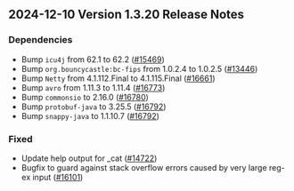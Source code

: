 ## 2024-12-10 Version 1.3.20 Release Notes

### Dependencies
- Bump `icu4j` from 62.1 to 62.2 ([#15469](https://github.com/opensearch-project/OpenSearch/pull/15469))
- Bump `org.bouncycastle:bc-fips` from 1.0.2.4 to 1.0.2.5 ([#13446](https://github.com/opensearch-project/OpenSearch/pull/13446))
- Bump `Netty` from 4.1.112.Final to 4.1.115.Final ([#16661](https://github.com/opensearch-project/OpenSearch/pull/16661))
- Bump `avro` from 1.11.3 to 1.11.4 ([#16773](https://github.com/opensearch-project/OpenSearch/pull/16773))
- Bump `commonsio` to 2.16.0 ([#16780](https://github.com/opensearch-project/OpenSearch/pull/16780))
- Bump `protobuf-java` to 3.25.5 ([#16792](https://github.com/opensearch-project/OpenSearch/pull/16792))
- Bump `snappy-java` to 1.1.10.7 ([#16792](https://github.com/opensearch-project/OpenSearch/pull/16792))

### Fixed
- Update help output for _cat ([#14722](https://github.com/opensearch-project/OpenSearch/pull/14722))
- Bugfix to guard against stack overflow errors caused by very large reg-ex input ([#16101](https://github.com/opensearch-project/OpenSearch/pull/16101))
